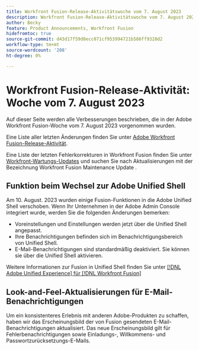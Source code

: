 ```yaml
---
title: Workfront Fusion-Release-Aktivitätswoche vom 7. August 2023
description: Workfront Fusion-Release-Aktivitätswoche vom 7. August 2023
author: Becky
feature: Product Announcements, Workfront Fusion
hidefromtoc: true
source-git-commit: d43d17f59d8ecc071cf953994721b586ff9328d2
workflow-type: tm+mt
source-wordcount: '208'
ht-degree: 0%

---
```


# Workfront Fusion-Release-Aktivität: Woche vom 7. August 2023

Auf dieser Seite werden alle Verbesserungen beschrieben, die in der Adobe Workfront Fusion-Woche vom 7. August 2023 vorgenommen wurden.

Eine Liste aller letzten Änderungen finden Sie unter [Adobe Workfront Fusion-Release-Aktivität](../../../product-announcements/product-releases/fusion-release-activity/fusion-release-activity.md).

Eine Liste der letzten Fehlerkorrekturen in Workfront Fusion finden Sie unter [Workfront-Wartungs-Updates](https://experienceleague.adobe.com/docs/workfront-known-issues/releases/current-updates.html) und suchen Sie nach Aktualisierungen mit der Bezeichnung Workfront Fusion Maintenance Update .

## Funktion beim Wechsel zur Adobe Unified Shell

Am 10. August. 2023 wurden einige Fusion-Funktionen in die Adobe Unified Shell verschoben. Wenn Ihr Unternehmen in der Adobe Admin Console integriert wurde, werden Sie die folgenden Änderungen bemerken:

* Voreinstellungen und Einstellungen werden jetzt über die Unified Shell angepasst.
* Ihre Benachrichtigungen befinden sich im Benachrichtigungsbereich von Unified Shell.
* E-Mail-Benachrichtigungen sind standardmäßig deaktiviert. Sie können sie über die Unified Shell aktivieren.

Weitere Informationen zur Fusion in Unified Shell finden Sie unter [[!DNL Adobe Unified Experience] für [!DNL Workfront Fusion]](/help/quicksilver/workfront-fusion/fusion-in-admin-console/fusion-unified-experience.md)


## Look-and-Feel-Aktualisierungen für E-Mail-Benachrichtigungen

Um ein konsistenteres Erlebnis mit anderen Adobe-Produkten zu schaffen, haben wir das Erscheinungsbild der von Fusion gesendeten E-Mail-Benachrichtigungen aktualisiert. Das neue Erscheinungsbild gilt für Fehlerbenachrichtigungen sowie Einladungs-, Willkommens- und Passwortzurücksetzungs-E-Mails.
